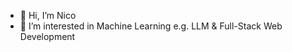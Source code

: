 - 👋 Hi, I’m Nico
- 👀 I’m interested in Machine Learning e.g. LLM & Full-Stack Web Development

<!---
nidrobe/nidrobe is a ✨ special ✨ repository because its `README.md` (this file) appears on your GitHub profile.
You can click the Preview link to take a look at your changes.
--->
